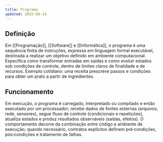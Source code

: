 ```yaml
---
title: Programa
updated: 2025-09-14
---
```


## Definição

Em [[Programação]], [[Software]] e [[Informática]], o programa é uma sequência finita de instruções, expressa em linguagem formal executável, destinada a realizar um objetivo definido em ambiente computacional. Especifica como transformar entradas em saídas e como evoluir estados sob condições de controle, dentro de limites claros de finalidade e de recursos. Exemplo cotidiano: uma receita prescreve passos e condições para obter um prato a partir de ingredientes.

## Funcionamento

Em execução, o programa é carregado, interpretado ou compilado e então executado por um processador; recebe dados de fontes externas (arquivos, rede, sensores), segue fluxo de controle (condicionais e repetições), atualiza estados e produz resultados observáveis (saídas, efeitos). O comportamento decorre da combinação entre código e ambiente de execução; quando necessário, contratos explícitos definem pré‑condições, pós‑condições e tratamento de falhas.

